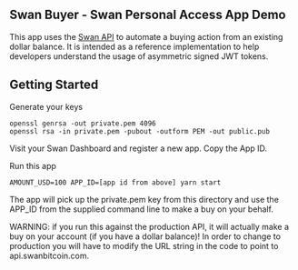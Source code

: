 ## Swan Buyer - Swan Personal Access App Demo

This app uses the [Swan API](https://developers.swanbitcoin.com/) to automate a buying action from an existing dollar balance.
It is intended as a reference implementation to help developers understand the usage of asymmetric signed JWT tokens.

## Getting Started

Generate your keys

    openssl genrsa -out private.pem 4096
    openssl rsa -in private.pem -pubout -outform PEM -out public.pub

Visit your Swan Dashboard and register a new app. Copy the App ID.

Run this app

    AMOUNT_USD=100 APP_ID=[app id from above] yarn start

The app will pick up the private.pem key from this directory and use the APP_ID from the supplied command line to make a buy on your behalf.

WARNING: if you run this against the production API, it will actually make a
buy on your account (if you have a dollar balance)! In order to change to production
you will have to modify the URL string in the code to point to api.swanbitcoin.com.
